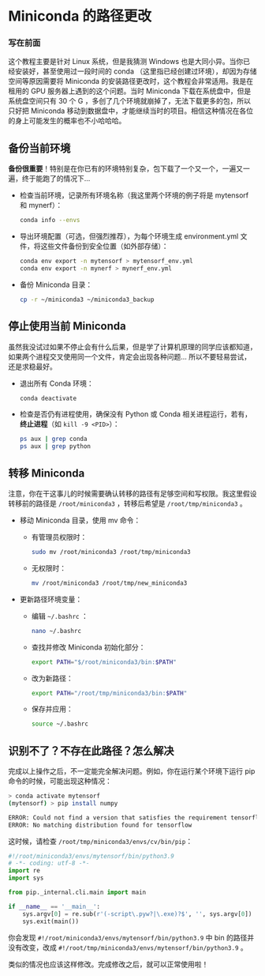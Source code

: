 # Miniconda 的路径更改

### 写在前面
这个教程主要是针对 Linux 系统，但是我猜测 Windows 也是大同小异。当你已经安装好，甚至使用过一段时间的 conda （这里指已经创建过环境），却因为存储空间等原因需要将 Miniconda 的安装路径更改时，这个教程会非常适用。我是在租用的 GPU 服务器上遇到的这个问题。当时 Miniconda 下载在系统盘中，但是系统盘空间只有 30 个 G ，多创了几个环境就崩掉了，无法下载更多的包，所以只好把 Miniconda 移动到数据盘中，才能继续当时的项目。相信这种情况在各位的身上可能发生的概率也不小哈哈哈。

## 备份当前环境
**备份很重要**！特别是在你已有的环境特别复杂，包下载了一个又一个，一遍又一遍，终于能跑了的情况下...

- 检查当前环境，记录所有环境名称（我这里两个环境的例子将是 mytensorf 和 mynerf）：
  
    ```bash
    conda info --envs
    ```


- 导出环境配置（可选，但强烈推荐），为每个环境生成 environment.yml 文件，将这些文件备份到安全位置（如外部存储）：
    ```bash
    conda env export -n mytensorf > mytensorf_env.yml
    conda env export -n mynerf > mynerf_env.yml
    ```

- 备份 Miniconda 目录：

    ```bash
    cp -r ~/miniconda3 ~/miniconda3_backup
    ```

## 停止使用当前 Miniconda
虽然我没试过如果不停止会有什么后果，但是学了计算机原理的同学应该都知道，如果两个进程交叉使用同一个文件，肯定会出现各种问题... 所以不要轻易尝试，还是求稳最好。

- 退出所有 Conda 环境：
    ```bash
    conda deactivate
    ```

- 检查是否仍有进程使用，确保没有 Python 或 Conda 相关进程运行，若有，**终止进程**（如 `kill -9 <PID>`）：
    ```bash
    ps aux | grep conda
    ps aux | grep python
    ```

## 转移 Miniconda
注意，你在干这事儿的时候需要确认转移的路径有足够空间和写权限。我这里假设转移前的路径是 `/root/miniconda3` ，转移后希望是 `/root/tmp/miniconda3` 。

- 移动 Miniconda 目录，使用 mv 命令：
  - 有管理员权限时：
      ```bash
      sudo mv /root/miniconda3 /root/tmp/miniconda3
      ```

  - 无权限时：
      ```bash
      mv /root/miniconda3 /root/tmp/new_miniconda3
      ```
    
- 更新路径环境变量：
  - 编辑 `~/.bashrc` ：
    ```bash
    nano ~/.bashrc
    ```

  - 查找并修改 Miniconda 初始化部分：
    ```bash
    export PATH="$/root/miniconda3/bin:$PATH"
    ```

  - 改为新路径：
    ```bash
    export PATH="/root/tmp/miniconda3/bin:$PATH"
    ```

  - 保存并应用：
    ```bash
    source ~/.bashrc
    ```

## 识别不了？不存在此路径？怎么解决
完成以上操作之后，不一定能完全解决问题。例如，你在运行某个环境下运行 pip 命令的时候，可能出现这种情况：
```bash
> conda activate mytensorf
(mytensorf) > pip install numpy

ERROR: Could not find a version that satisfies the requirement tensorflow (from versions: none)
ERROR: No matching distribution found for tensorflow
```

这时候，请检查 `/root/tmp/miniconda3/envs/cv/bin/pip`：

```python
#!/root/miniconda3/envs/mytensorf/bin/python3.9
# -*- coding: utf-8 -*-
import re
import sys

from pip._internal.cli.main import main

if __name__ == '__main__':
    sys.argv[0] = re.sub(r'(-script\.pyw?|\.exe)?$', '', sys.argv[0])
    sys.exit(main())
```

你会发现 `#!/root/miniconda3/envs/mytensorf/bin/python3.9` 中 bin 的路径并没有改变，改成 `#!/root/tmp/miniconda3/envs/mytensorf/bin/python3.9` 。

类似的情况也应该这样修改。完成修改之后，就可以正常使用啦！
